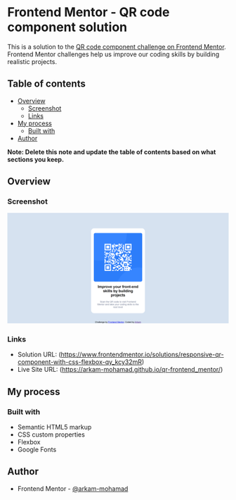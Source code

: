 # Frontend Mentor - QR code component solution

This is a solution to the [QR code component challenge on Frontend Mentor](https://www.frontendmentor.io/challenges/qr-code-component-iux_sIO_H). Frontend Mentor challenges help us improve our coding skills by building realistic projects. 

## Table of contents

- [Overview](#overview)
  - [Screenshot](#screenshot)
  - [Links](#links)
- [My process](#my-process)
  - [Built with](#built-with)
- [Author](#author)

**Note: Delete this note and update the table of contents based on what sections you keep.**

## Overview

### Screenshot

![](./arkam-mohamad.github.io_qr-frontend_mentor_.png)


### Links

- Solution URL: (https://www.frontendmentor.io/solutions/responsive-qr-component-with-css-flexbox-qy_kcy32mR)
- Live Site URL: (https://arkam-mohamad.github.io/qr-frontend_mentor/)

## My process

### Built with

- Semantic HTML5 markup
- CSS custom properties
- Flexbox
- Google Fonts


## Author

- Frontend Mentor - [@arkam-mohamad](https://www.frontendmentor.io/profile/arkam-mohamad)
